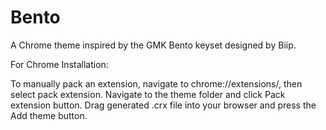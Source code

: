 # Bento

A Chrome theme inspired by the GMK Bento keyset designed by Biip.

For Chrome Installation:

To manually pack an extension, navigate to chrome://extensions/, then select pack extension. Navigate to the theme folder and click Pack extension button. Drag generated .crx file into your browser and press the Add theme button.
